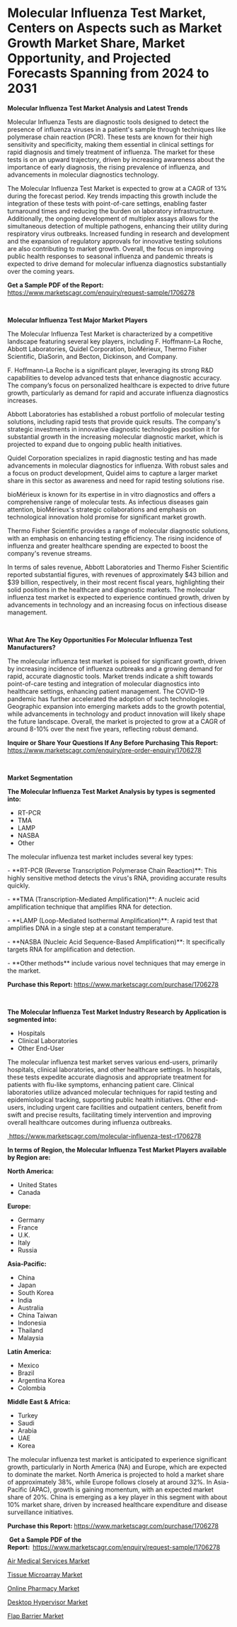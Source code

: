 <p><h1>Molecular Influenza Test Market, Centers on Aspects such as Market Growth Market Share, Market Opportunity, and Projected Forecasts Spanning from 2024 to 2031</h1></p><p><strong>Molecular Influenza Test Market Analysis and Latest Trends</strong></p>
<p><p>Molecular Influenza Tests are diagnostic tools designed to detect the presence of influenza viruses in a patient's sample through techniques like polymerase chain reaction (PCR). These tests are known for their high sensitivity and specificity, making them essential in clinical settings for rapid diagnosis and timely treatment of influenza. The market for these tests is on an upward trajectory, driven by increasing awareness about the importance of early diagnosis, the rising prevalence of influenza, and advancements in molecular diagnostics technology.</p><p>The Molecular Influenza Test Market is expected to grow at a CAGR of 13% during the forecast period. Key trends impacting this growth include the integration of these tests with point-of-care settings, enabling faster turnaround times and reducing the burden on laboratory infrastructure. Additionally, the ongoing development of multiplex assays allows for the simultaneous detection of multiple pathogens, enhancing their utility during respiratory virus outbreaks. Increased funding in research and development and the expansion of regulatory approvals for innovative testing solutions are also contributing to market growth. Overall, the focus on improving public health responses to seasonal influenza and pandemic threats is expected to drive demand for molecular influenza diagnostics substantially over the coming years.</p></p>
<p><strong>Get a Sample PDF of the Report:&nbsp;</strong> <a href="https://www.marketscagr.com/enquiry/request-sample/1706278?utm_campaign=1576&utm_medium=2&utm_source=Github&utm_content=ia&utm_term=21102024&utm_id=molecular-influenza-test">https://www.marketscagr.com/enquiry/request-sample/1706278</a></p>
<p>&nbsp;</p>
<p><strong>Molecular Influenza Test Major Market Players</strong></p>
<p><p>The Molecular Influenza Test Market is characterized by a competitive landscape featuring several key players, including F. Hoffmann-La Roche, Abbott Laboratories, Quidel Corporation, bioMérieux, Thermo Fisher Scientific, DiaSorin, and Becton, Dickinson, and Company. </p><p>F. Hoffmann-La Roche is a significant player, leveraging its strong R&D capabilities to develop advanced tests that enhance diagnostic accuracy. The company’s focus on personalized healthcare is expected to drive future growth, particularly as demand for rapid and accurate influenza diagnostics increases.</p><p>Abbott Laboratories has established a robust portfolio of molecular testing solutions, including rapid tests that provide quick results. The company's strategic investments in innovative diagnostic technologies position it for substantial growth in the increasing molecular diagnostic market, which is projected to expand due to ongoing public health initiatives.</p><p>Quidel Corporation specializes in rapid diagnostic testing and has made advancements in molecular diagnostics for influenza. With robust sales and a focus on product development, Quidel aims to capture a larger market share in this sector as awareness and need for rapid testing solutions rise.</p><p>bioMérieux is known for its expertise in in vitro diagnostics and offers a comprehensive range of molecular tests. As infectious diseases gain attention, bioMérieux's strategic collaborations and emphasis on technological innovation hold promise for significant market growth.</p><p>Thermo Fisher Scientific provides a range of molecular diagnostic solutions, with an emphasis on enhancing testing efficiency. The rising incidence of influenza and greater healthcare spending are expected to boost the company's revenue streams.</p><p>In terms of sales revenue, Abbott Laboratories and Thermo Fisher Scientific reported substantial figures, with revenues of approximately $43 billion and $39 billion, respectively, in their most recent fiscal years, highlighting their solid positions in the healthcare and diagnostic markets. The molecular influenza test market is expected to experience continued growth, driven by advancements in technology and an increasing focus on infectious disease management.</p></p>
<p>&nbsp;</p>
<p><strong>What Are The Key Opportunities For Molecular Influenza Test Manufacturers?</strong></p>
<p><p>The molecular influenza test market is poised for significant growth, driven by increasing incidence of influenza outbreaks and a growing demand for rapid, accurate diagnostic tools. Market trends indicate a shift towards point-of-care testing and integration of molecular diagnostics into healthcare settings, enhancing patient management. The COVID-19 pandemic has further accelerated the adoption of such technologies. Geographic expansion into emerging markets adds to the growth potential, while advancements in technology and product innovation will likely shape the future landscape. Overall, the market is projected to grow at a CAGR of around 8-10% over the next five years, reflecting robust demand.</p></p>
<p><strong>Inquire or Share Your Questions If Any Before Purchasing This Report:</strong> <a href="https://www.marketscagr.com/enquiry/pre-order-enquiry/1706278?utm_campaign=1576&utm_medium=2&utm_source=Github&utm_content=ia&utm_term=21102024&utm_id=molecular-influenza-test">https://www.marketscagr.com/enquiry/pre-order-enquiry/1706278</a></p>
<p>&nbsp;</p>
<p><strong>Market Segmentation</strong></p>
<p><strong>The Molecular Influenza Test Market Analysis by types is segmented into:</strong></p>
<p><ul><li>RT-PCR</li><li>TMA</li><li>LAMP</li><li>NASBA</li><li>Other</li></ul></p>
<p><p>The molecular influenza test market includes several key types: </p><p>- **RT-PCR (Reverse Transcription Polymerase Chain Reaction)**: This highly sensitive method detects the virus's RNA, providing accurate results quickly. </p><p>- **TMA (Transcription-Mediated Amplification)**: A nucleic acid amplification technique that amplifies RNA for detection.</p><p>- **LAMP (Loop-Mediated Isothermal Amplification)**: A rapid test that amplifies DNA in a single step at a constant temperature.</p><p>- **NASBA (Nucleic Acid Sequence-Based Amplification)**: It specifically targets RNA for amplification and detection.</p><p>- **Other methods** include various novel techniques that may emerge in the market.</p></p>
<p><strong>Purchase this Report:&nbsp;</strong><a href="https://www.marketscagr.com/purchase/1706278?utm_campaign=1576&utm_medium=2&utm_source=Github&utm_content=ia&utm_term=21102024&utm_id=molecular-influenza-test">https://www.marketscagr.com/purchase/1706278</a></p>
<p>&nbsp;</p>
<p><strong>The Molecular Influenza Test Market Industry Research by Application is segmented into:</strong></p>
<p><ul><li>Hospitals</li><li>Clinical Laboratories</li><li>Other End-User</li></ul></p>
<p><p>The molecular influenza test market serves various end-users, primarily hospitals, clinical laboratories, and other healthcare settings. In hospitals, these tests expedite accurate diagnosis and appropriate treatment for patients with flu-like symptoms, enhancing patient care. Clinical laboratories utilize advanced molecular techniques for rapid testing and epidemiological tracking, supporting public health initiatives. Other end-users, including urgent care facilities and outpatient centers, benefit from swift and precise results, facilitating timely intervention and improving overall healthcare outcomes during influenza outbreaks.</p></p>
<p><a href="https://www.marketscagr.com/molecular-influenza-test-r1706278?utm_campaign=1576&utm_medium=2&utm_source=Github&utm_content=ia&utm_term=21102024&utm_id=molecular-influenza-test">&nbsp;https://www.marketscagr.com/molecular-influenza-test-r1706278</a></p>
<p><strong>In terms of Region, the Molecular Influenza Test Market Players available by Region are:</strong></p>
<p>
    <p> <strong> North America: </strong>
        <ul>
            <li>United States</li>
            <li>Canada</li>
        </ul>
        </p> 
    <p> <strong> Europe: </strong>
        <ul>
            <li>Germany</li>
            <li>France</li>
            <li>U.K.</li>
            <li>Italy</li>
            <li>Russia</li>
        </ul>
        </p> 
    <p> <strong> Asia-Pacific: </strong>
        <ul>
            <li>China</li>
            <li>Japan</li>
            <li>South Korea</li>
            <li>India</li>
            <li>Australia</li>
            <li>China Taiwan</li>
            <li>Indonesia</li>
            <li>Thailand</li>
            <li>Malaysia</li>
        </ul>
        </p> 
    <p> <strong> Latin America: </strong>
        <ul>
            <li>Mexico</li>
            <li>Brazil</li>
            <li>Argentina Korea</li>
            <li>Colombia</li>
        </ul>
        </p> 
    <p> <strong> Middle East & Africa: </strong>
        <ul>
            <li>Turkey</li>
            <li>Saudi</li>
            <li>Arabia</li>
            <li>UAE</li>
            <li>Korea</li>
        </ul>
    </p>
    </p>
<p><p>The molecular influenza test market is anticipated to experience significant growth, particularly in North America (NA) and Europe, which are expected to dominate the market. North America is projected to hold a market share of approximately 38%, while Europe follows closely at around 32%. In Asia-Pacific (APAC), growth is gaining momentum, with an expected market share of 20%. China is emerging as a key player in this segment with about 10% market share, driven by increased healthcare expenditure and disease surveillance initiatives.</p></p>
<p><strong>Purchase this Report: </strong><a href="https://www.marketscagr.com/purchase/1706278?utm_campaign=1576&utm_medium=2&utm_source=Github&utm_content=ia&utm_term=21102024&utm_id=molecular-influenza-test">https://www.marketscagr.com/purchase/1706278</a></p>
<p>&nbsp;<strong>Get a Sample PDF of the Report:&nbsp;&nbsp;</strong><a href="https://www.marketscagr.com/enquiry/request-sample/1706278?utm_campaign=1576&utm_medium=2&utm_source=Github&utm_content=ia&utm_term=21102024&utm_id=molecular-influenza-test">https://www.marketscagr.com/enquiry/request-sample/1706278</a></p>
<p><strong></strong></p>
<p><p><a href="https://www.linkedin.com/pulse/air-medical-services-market-outlook-current-assessment-future-hljec?utm_campaign=1576&utm_medium=2&utm_source=Github&utm_content=ia&utm_term=21102024&utm_id=molecular-influenza-test">Air Medical Services Market</a></p><p><a href="https://www.linkedin.com/pulse/tissue-microarray-market-forecasts-trends-impact-analysis-2024-wrt8c?utm_campaign=1576&utm_medium=2&utm_source=Github&utm_content=ia&utm_term=21102024&utm_id=molecular-influenza-test">Tissue Microarray Market</a></p><p><a href="https://www.linkedin.com/pulse/opportunities-challenges-online-pharmacy-market-strategic-insights-d7qac?utm_campaign=1576&utm_medium=2&utm_source=Github&utm_content=ia&utm_term=21102024&utm_id=molecular-influenza-test">Online Pharmacy Market</a></p><p><a href="https://www.linkedin.com/pulse/desktop-hypervisor-market-consolidation-impact-structure-2024-2031-fsyic?utm_campaign=1576&utm_medium=2&utm_source=Github&utm_content=ia&utm_term=21102024&utm_id=molecular-influenza-test">Desktop Hypervisor Market</a></p><p><a href="https://issuu.com/reportprime-2/docs/flap-barrier-market-size-2030.pptx_b6b8ad514fd407?utm_campaign=1576&utm_medium=2&utm_source=Github&utm_content=ia&utm_term=21102024&utm_id=molecular-influenza-test">Flap Barrier Market</a></p></p>